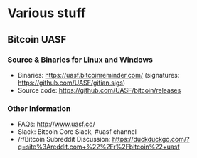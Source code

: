 # Various stuff

## Bitcoin UASF 

### Source & Binaries for Linux and Windows

* Binaries: https://uasf.bitcoinreminder.com/ (signatures: https://github.com/UASF/gitian.sigs) 
* Source code: https://github.com/UASF/bitcoin/releases

### Other Information

* FAQs: http://www.uasf.co/
* Slack: Bitcoin Core Slack, #uasf channel
* /r/Bitcoin Subreddit Discussion: https://duckduckgo.com/?q=site%3Areddit.com+%22%2Fr%2Fbitcoin%22+uasf


